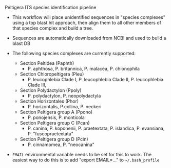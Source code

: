 Peltigera ITS species identification pipeline

- This workflow will place unidentified sequences in "species complexes" using a top blast hit approach, then align them to all other members of that species complex and build a tree.
- Sequences are automatically downloaded from NCBI and used to build a blast DB
- The following species complexes are currently supported:
    - Section Peltidea (Paphth)
        - P. aphthosa, P. britannica, P. malacea, P. chionophila
    - Section Chloropeltigera (Pleu)
        - P. leucophlebia Clade I, P. leucophlebia Clade II, P. leucophlebia Clade III, 
    - Section Polydactylon (Ppoly)
        - P. polydactylon, P. neopolydactyla
    - Section Horizontales (Phor)
        - P. horizontalis, P.collina, P. neckeri
    - Section Peltigera group A (Ppono)
        - P. ponojensis, P. monticola
    - Section Peltigera group C (Pcan)
        - P. canina, P. koponenii, P. praetextata, P. islandica, P. evansiana, P. "fuscopraetextata"
    - Section Peltigera group D (Pcin)
        - P. cinnamomea, P. "neocanina"

- `EMAIL` environmental variable needs to be set for this to work. The easiest way to do this is to add "export EMAIL=..." to `~/.bash_profile`